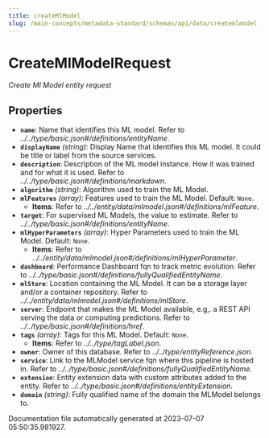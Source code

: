 ```yaml
---
title: createMlModel
slug: /main-concepts/metadata-standard/schemas/api/data/createmlmodel
---
```


# CreateMlModelRequest

*Create Ml Model entity request*

## Properties

- **`name`**: Name that identifies this ML model. Refer to *../../type/basic.json#/definitions/entityName*.
- **`displayName`** *(string)*: Display Name that identifies this ML model. It could be title or label from the source services.
- **`description`**: Description of the ML model instance. How it was trained and for what it is used. Refer to *../../type/basic.json#/definitions/markdown*.
- **`algorithm`** *(string)*: Algorithm used to train the ML Model.
- **`mlFeatures`** *(array)*: Features used to train the ML Model. Default: `None`.
  - **Items**: Refer to *../../entity/data/mlmodel.json#/definitions/mlFeature*.
- **`target`**: For supervised ML Models, the value to estimate. Refer to *../../type/basic.json#/definitions/entityName*.
- **`mlHyperParameters`** *(array)*: Hyper Parameters used to train the ML Model. Default: `None`.
  - **Items**: Refer to *../../entity/data/mlmodel.json#/definitions/mlHyperParameter*.
- **`dashboard`**: Performance Dashboard fqn to track metric evolution. Refer to *../../type/basic.json#/definitions/fullyQualifiedEntityName*.
- **`mlStore`**: Location containing the ML Model. It can be a storage layer and/or a container repository. Refer to *../../entity/data/mlmodel.json#/definitions/mlStore*.
- **`server`**: Endpoint that makes the ML Model available, e.g,. a REST API serving the data or computing predictions. Refer to *../../type/basic.json#/definitions/href*.
- **`tags`** *(array)*: Tags for this ML Model. Default: `None`.
  - **Items**: Refer to *../../type/tagLabel.json*.
- **`owner`**: Owner of this database. Refer to *../../type/entityReference.json*.
- **`service`**: Link to the MLModel service fqn where this pipeline is hosted in. Refer to *../../type/basic.json#/definitions/fullyQualifiedEntityName*.
- **`extension`**: Entity extension data with custom attributes added to the entity. Refer to *../../type/basic.json#/definitions/entityExtension*.
- **`domain`** *(string)*: Fully qualified name of the domain the MLModel belongs to.


Documentation file automatically generated at 2023-07-07 05:50:35.981927.
